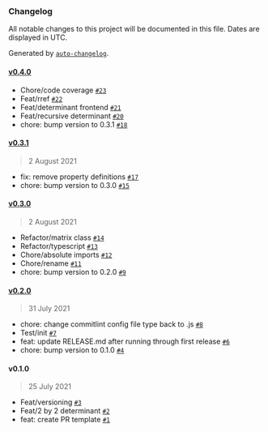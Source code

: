 ### Changelog

All notable changes to this project will be documented in this file. Dates are displayed in UTC.

Generated by [`auto-changelog`](https://github.com/CookPete/auto-changelog).

#### [v0.4.0](https://github.com/weiseng18/math/compare/v0.3.1...v0.4.0)

- Chore/code coverage [`#23`](https://github.com/weiseng18/math/pull/23)
- Feat/rref [`#22`](https://github.com/weiseng18/math/pull/22)
- Feat/determinant frontend [`#21`](https://github.com/weiseng18/math/pull/21)
- Feat/recursive determinant [`#20`](https://github.com/weiseng18/math/pull/20)
- chore: bump version to 0.3.1 [`#18`](https://github.com/weiseng18/math/pull/18)

#### [v0.3.1](https://github.com/weiseng18/math/compare/v0.3.0...v0.3.1)

> 2 August 2021

- fix: remove property definitions [`#17`](https://github.com/weiseng18/math/pull/17)
- chore: bump version to 0.3.0 [`#15`](https://github.com/weiseng18/math/pull/15)

#### [v0.3.0](https://github.com/weiseng18/math/compare/v0.2.0...v0.3.0)

> 2 August 2021

- Refactor/matrix class [`#14`](https://github.com/weiseng18/math/pull/14)
- Refactor/typescript [`#13`](https://github.com/weiseng18/math/pull/13)
- Chore/absolute imports [`#12`](https://github.com/weiseng18/math/pull/12)
- Chore/rename [`#11`](https://github.com/weiseng18/math/pull/11)
- chore: bump version to 0.2.0 [`#9`](https://github.com/weiseng18/math/pull/9)

#### [v0.2.0](https://github.com/weiseng18/math/compare/v0.1.0...v0.2.0)

> 31 July 2021

- chore: change commitlint config file type back to .js [`#8`](https://github.com/weiseng18/math/pull/8)
- Test/init [`#7`](https://github.com/weiseng18/math/pull/7)
- feat: update RELEASE.md after running through first release [`#6`](https://github.com/weiseng18/math/pull/6)
- chore: bump version to 0.1.0 [`#4`](https://github.com/weiseng18/math/pull/4)

#### v0.1.0

> 25 July 2021

- Feat/versioning [`#3`](https://github.com/weiseng18/math/pull/3)
- Feat/2 by 2 determinant [`#2`](https://github.com/weiseng18/math/pull/2)
- feat: create PR template [`#1`](https://github.com/weiseng18/math/pull/1)
